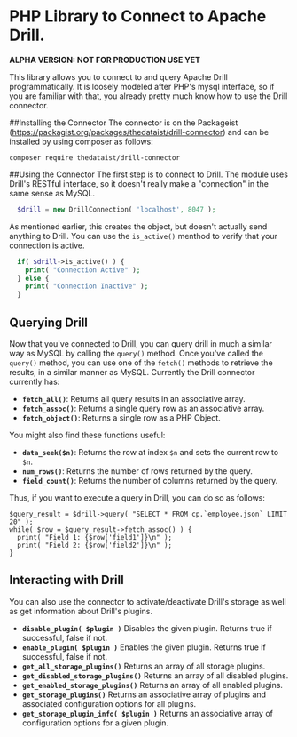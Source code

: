 # PHP Library to Connect to Apache Drill.

**ALPHA VERSION:  NOT FOR PRODUCTION USE YET**

This library allows you to connect to and query Apache Drill programmatically.  It is loosely modeled after PHP's mysql interface, so if you are familiar with that, you already pretty much know how to use the Drill connector.

##Installing the Connector
The connector is on the Packageist (https://packagist.org/packages/thedataist/drill-connector) and can be installed by using composer as follows:
```
composer require thedataist/drill-connector
```

##Using the Connector
The first step is to connect to Drill.  The module uses Drill's RESTful interface, so it doesn't really make a "connection" in the same sense as MySQL.  

```php
  $drill = new DrillConnection( 'localhost', 8047 );
```

As mentioned earlier, this creates the object, but doesn't actually send anything to Drill. You can use the `is_active()` menthod to verify that your connection is active.
```php
  if( $drill->is_active() ) {
    print( "Connection Active" );
  } else {
    print( "Connection Inactive" );
  }
```

## Querying Drill
Now that you've connected to Drill, you can query drill in much a similar way as MySQL by calling the `query()` method. Once you've called the `query()` method, you can use one of the `fetch()` methods to retrieve the results, in a similar manner as MySQL.  Currently the Drill connector currently has:
* **`fetch_all()`**:  Returns all query results in an associative array.
* **`fetch_assoc()`**:  Returns a single query row as an associative array.
* **`fetch_object()`**:  Returns a single row as a PHP Object.

You might also find these functions useful:
* **`data_seek($n)`**: Returns the row at index `$n` and sets the current row to `$n`. 
* **`num_rows()`**: Returns the number of rows returned by the query.
* **`field_count()`**:  Returns the number of columns returned by the query.

Thus, if you want to execute a query in Drill, you can do so as follows:
```
$query_result = $drill->query( "SELECT * FROM cp.`employee.json` LIMIT 20" );
while( $row = $query_result->fetch_assoc() ) {
  print( "Field 1: {$row['field1']}\n" );
  print( "Field 2: {$row['field2']}\n" );
}
```
## Interacting with Drill
You can also use the connector to activate/deactivate Drill's storage as well as get information about Drill's plugins.

* **`disable_plugin( $plugin )`**  Disables the given plugin.  Returns true if successful, false if not.
* **`enable_plugin( $plugin )`**   Enables the given plugin.  Returns true if successful, false if not.
* **`get_all_storage_plugins()`**  Returns an array of all storage plugins.
* **`get_disabled_storage_plugins()`**  Returns an array of all disabled plugins.
* **`get_enabled_storage_plugins()`**  Returns an array of all enabled plugins.
* **`get_storage_plugins()`**  Returns an associative array of plugins and associated configuration options for all plugins.
* **`get_storage_plugin_info( $plugin )`**  Returns an associative array of configuration options for a given plugin. 

